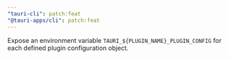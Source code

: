 ```yaml
---
"tauri-cli": patch:feat
"@tauri-apps/cli": patch:feat
---
```


Expose an environment variable `TAURI_${PLUGIN_NAME}_PLUGIN_CONFIG` for each defined plugin configuration object.
